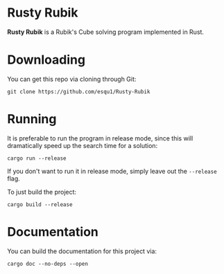 Rusty Rubik
==

**Rusty Rubik** is a Rubik's Cube solving program implemented in Rust. 


Downloading
===
You can get this repo via cloning through Git:
```
git clone https://github.com/esqu1/Rusty-Rubik
```

Running
===
It is preferable to run the program in release mode, since this will dramatically speed up the search time for a solution:
```
cargo run --release
```
If you don't want to run it in release mode, simply leave out the `--release` flag.

To just build the project:
```
cargo build --release
```

Documentation
===
You can build the documentation for this project via:
```
cargo doc --no-deps --open
```